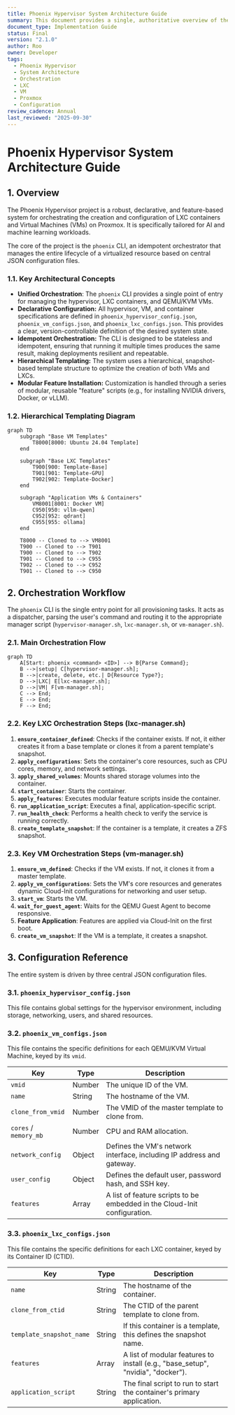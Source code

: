 ```yaml
---
title: Phoenix Hypervisor System Architecture Guide
summary: This document provides a single, authoritative overview of the Phoenix Hypervisor system architecture, orchestration workflow, and configuration for both VMs and LXC containers.
document_type: Implementation Guide
status: Final
version: "2.1.0"
author: Roo
owner: Developer
tags:
  - Phoenix Hypervisor
  - System Architecture
  - Orchestration
  - LXC
  - VM
  - Proxmox
  - Configuration
review_cadence: Annual
last_reviewed: "2025-09-30"
---
```


# Phoenix Hypervisor System Architecture Guide

## 1. Overview

The Phoenix Hypervisor project is a robust, declarative, and feature-based system for orchestrating the creation and configuration of LXC containers and Virtual Machines (VMs) on Proxmox. It is specifically tailored for AI and machine learning workloads.

The core of the project is the `phoenix` CLI, an idempotent orchestrator that manages the entire lifecycle of a virtualized resource based on central JSON configuration files.

### 1.1. Key Architectural Concepts

-   **Unified Orchestration**: The `phoenix` CLI provides a single point of entry for managing the hypervisor, LXC containers, and QEMU/KVM VMs.
-   **Declarative Configuration:** All hypervisor, VM, and container specifications are defined in `phoenix_hypervisor_config.json`, `phoenix_vm_configs.json`, and `phoenix_lxc_configs.json`. This provides a clear, version-controllable definition of the desired system state.
-   **Idempotent Orchestration:** The CLI is designed to be stateless and idempotent, ensuring that running it multiple times produces the same result, making deployments resilient and repeatable.
-   **Hierarchical Templating:** The system uses a hierarchical, snapshot-based template structure to optimize the creation of both VMs and LXCs.
-   **Modular Feature Installation:** Customization is handled through a series of modular, reusable "feature" scripts (e.g., for installing NVIDIA drivers, Docker, or vLLM).

### 1.2. Hierarchical Templating Diagram

```mermaid
graph TD
    subgraph "Base VM Templates"
        T8000[8000: Ubuntu 24.04 Template]
    end

    subgraph "Base LXC Templates"
        T900[900: Template-Base]
        T901[901: Template-GPU]
        T902[902: Template-Docker]
    end

    subgraph "Application VMs & Containers"
        VM8001[8001: Docker VM]
        C950[950: vllm-qwen]
        C952[952: qdrant]
        C955[955: ollama]
    end

    T8000 -- Cloned to --> VM8001
    T900 -- Cloned to --> T901
    T900 -- Cloned to --> T902
    T901 -- Cloned to --> C955
    T902 -- Cloned to --> C952
    T901 -- Cloned to --> C950
```
## 2. Orchestration Workflow

The `phoenix` CLI is the single entry point for all provisioning tasks. It acts as a dispatcher, parsing the user's command and routing it to the appropriate manager script (`hypervisor-manager.sh`, `lxc-manager.sh`, or `vm-manager.sh`).

### 2.1. Main Orchestration Flow

```mermaid
graph TD
    A[Start: phoenix <command> <ID>] --> B{Parse Command};
    B -->|setup| C[hypervisor-manager.sh];
    B -->|create, delete, etc.| D{Resource Type?};
    D -->|LXC| E[lxc-manager.sh];
    D -->|VM| F[vm-manager.sh];
    C --> End;
    E --> End;
    F --> End;
```

### 2.2. Key LXC Orchestration Steps (lxc-manager.sh)

1.  **`ensure_container_defined`**: Checks if the container exists. If not, it either creates it from a base template or clones it from a parent template's snapshot.
2.  **`apply_configurations`**: Sets the container's core resources, such as CPU cores, memory, and network settings.
3.  **`apply_shared_volumes`**: Mounts shared storage volumes into the container.
4.  **`start_container`**: Starts the container.
5.  **`apply_features`**: Executes modular feature scripts inside the container.
6.  **`run_application_script`**: Executes a final, application-specific script.
7.  **`run_health_check`**: Performs a health check to verify the service is running correctly.
8.  **`create_template_snapshot`**: If the container is a template, it creates a ZFS snapshot.

### 2.3. Key VM Orchestration Steps (vm-manager.sh)

1.  **`ensure_vm_defined`**: Checks if the VM exists. If not, it clones it from a master template.
2.  **`apply_vm_configurations`**: Sets the VM's core resources and generates dynamic Cloud-Init configurations for networking and user setup.
3.  **`start_vm`**: Starts the VM.
4.  **`wait_for_guest_agent`**: Waits for the QEMU Guest Agent to become responsive.
5.  **Feature Application**: Features are applied via Cloud-Init on the first boot.
6.  **`create_vm_snapshot`**: If the VM is a template, it creates a snapshot.

## 3. Configuration Reference

The entire system is driven by three central JSON configuration files.

### 3.1. `phoenix_hypervisor_config.json`

This file contains global settings for the hypervisor environment, including storage, networking, users, and shared resources.

### 3.2. `phoenix_vm_configs.json`

This file contains the specific definitions for each QEMU/KVM Virtual Machine, keyed by its `vmid`.

| Key | Type | Description |
| --- | --- | --- |
| `vmid` | Number | The unique ID of the VM. |
| `name` | String | The hostname of the VM. |
| `clone_from_vmid` | Number | The VMID of the master template to clone from. |
| `cores` / `memory_mb` | Number | CPU and RAM allocation. |
| `network_config` | Object | Defines the VM's network interface, including IP address and gateway. |
| `user_config` | Object | Defines the default user, password hash, and SSH key. |
| `features` | Array | A list of feature scripts to be embedded in the Cloud-Init configuration. |

### 3.3. `phoenix_lxc_configs.json`

This file contains the specific definitions for each LXC container, keyed by its Container ID (CTID).

| Key | Type | Description |
| --- | --- | --- |
| `name` | String | The hostname of the container. |
| `clone_from_ctid` | String | The CTID of the parent template to clone from. |
| `template_snapshot_name`| String | If this container is a template, this defines the snapshot name. |
| `features` | Array | A list of modular features to install (e.g., "base_setup", "nvidia", "docker"). |
| `application_script` | String | The final script to run to start the container's primary application. |